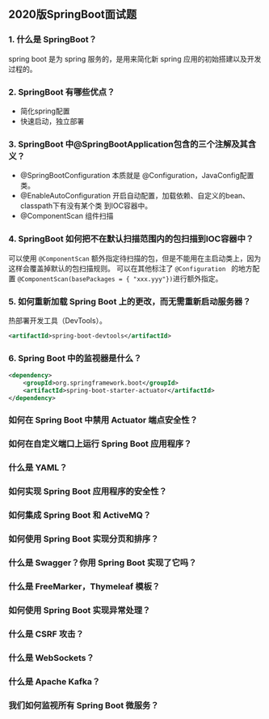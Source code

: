 ## 2020版SpringBoot面试题

### 1. 什么是 SpringBoot？

spring boot 是为 spring 服务的，是用来简化新 spring 应用的初始搭建以及开发过程的。

### 2. SpringBoot 有哪些优点？

* 简化spring配置
* 快速启动，独立部署

### 3. SpringBoot 中@SpringBootApplication包含的三个注解及其含义？

* @SpringBootConfiguration   本质就是 @Configuration，JavaConfig配置类。
* @EnableAutoConfiguration   开启自动配置，加载依赖、自定义的bean、classpath下有没有某个类 到IOC容器中。
* @ComponentScan   组件扫描

### 4. SpringBoot 如何把不在默认扫描范围内的包扫描到IOC容器中？

可以使用 `@ComponentScan` 额外指定待扫描的包，但是不能用在主启动类上，因为这样会覆盖掉默认的包扫描规则。 可以在其他标注了 `@Configuration ` 的地方配置 `@ComponentScan(basePackages = { "xxx.yyy"})`进行额外指定。

### 5. 如何重新加载 Spring Boot 上的更改，而无需重新启动服务器？

热部署开发工具（DevTools）。

```xml
<artifactId>spring-boot-devtools</artifactId>
```

### 6. Spring Boot 中的监视器是什么？

```xml
<dependency>
    <groupId>org.springframework.boot</groupId>
    <artifactId>spring-boot-starter-actuator</artifactId>
</dependency>
```



### 如何在 Spring Boot 中禁用 Actuator 端点安全性？

### 如何在自定义端口上运行 Spring Boot 应用程序？

### 什么是 YAML？

### 如何实现 Spring Boot 应用程序的安全性？

### 如何集成 Spring Boot 和 ActiveMQ？

### 如何使用 Spring Boot 实现分页和排序？

### 什么是 Swagger？你用 Spring Boot 实现了它吗？

### 什么是 FreeMarker，Thymeleaf  模板？

### 如何使用 Spring Boot 实现异常处理？

### 什么是 CSRF 攻击？

### 什么是 WebSockets？

### 什么是 Apache Kafka？

### 我们如何监视所有 Spring Boot 微服务？